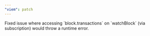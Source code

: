 ```yaml
---
"viem": patch
---
```


Fixed issue where accessing \`block.transactions\` on \`watchBlock\` (via subscription) would throw a runtime error.
